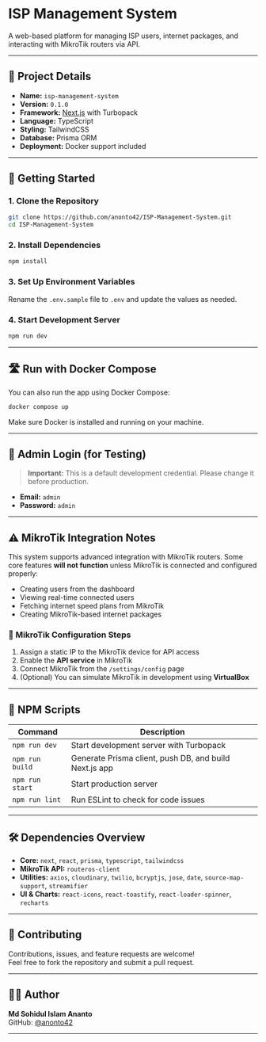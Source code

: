 # ISP Management System

A web-based platform for managing ISP users, internet packages, and interacting with MikroTik routers via API.

---

## 📆 Project Details

- **Name:** `isp-management-system`  
- **Version:** `0.1.0`  
- **Framework:** [Next.js](https://nextjs.org/) with Turbopack  
- **Language:** TypeScript  
- **Styling:** TailwindCSS  
- **Database:** Prisma ORM  
- **Deployment:** Docker support included

---

## 🚀 Getting Started

### 1. Clone the Repository

```bash
git clone https://github.com/anonto42/ISP-Management-System.git
cd ISP-Management-System
```

### 2. Install Dependencies

```bash
npm install
```

### 3. Set Up Environment Variables

Rename the `.env.sample` file to `.env` and update the values as needed.

### 4. Start Development Server

```bash
npm run dev
```

---

## 🛣️ Run with Docker Compose

You can also run the app using Docker Compose:

```bash
docker compose up
```

Make sure Docker is installed and running on your machine.

---

## 🔐 Admin Login (for Testing)

> **Important:** This is a default development credential. Please change it before production.

- **Email:** `admin`  
- **Password:** `admin`

---

## ⚠️ MikroTik Integration Notes

This system supports advanced integration with MikroTik routers. Some core features **will not function** unless MikroTik is connected and configured properly:

- Creating users from the dashboard  
- Viewing real-time connected users  
- Fetching internet speed plans from MikroTik  
- Creating MikroTik-based internet packages

### 🔧 MikroTik Configuration Steps

1. Assign a static IP to the MikroTik device for API access  
2. Enable the **API service** in MikroTik  
3. Connect MikroTik from the `/settings/config` page  
4. (Optional) You can simulate MikroTik in development using **VirtualBox**

---

## 📜 NPM Scripts

| Command        | Description                                               |
|----------------|-----------------------------------------------------------|
| `npm run dev`  | Start development server with Turbopack                   |
| `npm run build`| Generate Prisma client, push DB, and build Next.js app   |
| `npm run start`| Start production server                                   |
| `npm run lint` | Run ESLint to check for code issues                       |

---

## 🛠️ Dependencies Overview

- **Core:** `next`, `react`, `prisma`, `typescript`, `tailwindcss`
- **MikroTik API:** `routeros-client`
- **Utilities:** `axios`, `cloudinary`, `twilio`, `bcryptjs`, `jose`, `date`, `source-map-support`, `streamifier`
- **UI & Charts:** `react-icons`, `react-toastify`, `react-loader-spinner`, `recharts`

---

## 🤝 Contributing

Contributions, issues, and feature requests are welcome!  
Feel free to fork the repository and submit a pull request.

---

## 👨‍💻 Author

**Md Sohidul Islam Ananto**  
GitHub: [@anonto42](https://github.com/anonto42)

---

